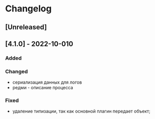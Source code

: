 # Changelog

## [Unreleased]

## [4.1.0] - 2022-10-010

### Added

### Changed

-  сериализация данных для логов
-  редми - описание процесса

### Fixed

- удаление типизации, так как основной плагин передает объект;

